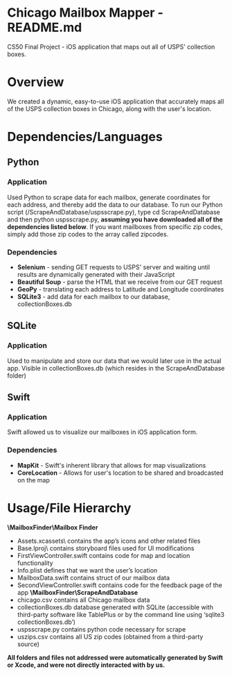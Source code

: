 # Chicago Mailbox Mapper - README.md
CS50 Final Project - iOS application that maps out all of USPS' collection boxes.
 
# Overview
We created a dynamic, easy-to-use iOS application that accurately maps all of the USPS collection boxes in Chicago, along with the user's location.
 
# Dependencies/Languages
 
## Python
### Application
Used Python to scrape data for each mailbox, generate coordinates for each address, and thereby add the data to our database. To run our Python script (/ScrapeAndDatabase/uspsscrape.py), type cd ScrapeAndDatabase and then python uspsscrape.py, **assuming you have downloaded all of the dependencies listed below**. If you want mailboxes from specific zip codes, simply add those zip codes to the array called zipcodes.
 
### Dependencies
- **Selenium** - sending GET requests to USPS' server and waiting until results are dynamically generated with their JavaScript
- **Beautiful Soup** - parse the HTML that we receive from our GET request
- **GeoPy** - translating each address to Latitude and Longitude coordinates
- **SQLite3** - add data for each mailbox to our database, collectionBoxes.db
 
## SQLite
### Application
Used to manipulate and store our data that we would later use in the actual app. Visible in collectionBoxes.db (which resides in the ScrapeAndDatabase folder)
 
## Swift
### Application
Swift allowed us to visualize our mailboxes in iOS application form.
 
### Dependencies
- **MapKit** - Swift's inherent library that allows for map visualizations
- **CoreLocation** - Allows for user's location to be shared and broadcasted on the map
 
# Usage/File Hierarchy
**\MailboxFinder\Mailbox Finder**
   - Assets.xcassets\ contains the app’s icons and other related files
   - Base.lproj\ contains storyboard files used for UI modifications
   - FirstViewController.swift contains code for map and location functionality
   - Info.plist defines that we want the user’s location
   - MailboxData.swift contains struct of our mailbox data
   - SecondViewController.swift contains code for the feedback page of the app
**\MailboxFinder\ScrapeAndDatabase**
   - chicago.csv contains all Chicago mailbox data
   - collectionBoxes.db database generated with SQLite (accessible with third-party   software like TablePlus or by the command line using ‘sqlite3 collectionBoxes.db’)
   - uspsscrape.py contains python code necessary for scrape
   - uszips.csv contains all US zip codes (obtained from a third-party source)
 
**All folders and files not addressed were automatically generated by Swift or Xcode, and were not directly interacted with by us.**